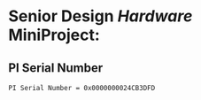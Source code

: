 # Senior Design *Hardware* MiniProject:

## PI Serial Number
`PI Serial Number = 0x0000000024CB3DFD`

## 